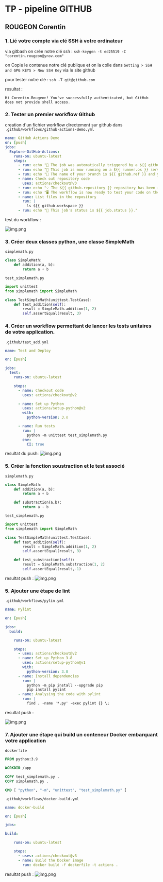 # TP - pipeline GITHUB
## ROUGEON Corentin

### 1. Lié votre compte via clé SSH à votre ordinateur


via gitbash on crée notre clé ssh :
`ssh-keygen -t ed25519 -C "corentin.rougeon@ynov.com"`

on Copie le contenue notre clé publique et on la colle dans 
`Setting > SSH and GPG KEYS > New SSH Key` via le site github 

pour tester notre clé :
`ssh -T git@github.com`

resultat :

`Hi Corentin-Rougeon! You've successfully authenticated, but GitHub does not provide shell access.`


### 2. Tester un premier workflow Github

creation d'un fichier workflow directement sur github 
dans `.github/workflows/github-actions-demo.yml`

```yaml
name: GitHub Actions Demo
on: [push]
jobs:
  Explore-GitHub-Actions:
    runs-on: ubuntu-latest
    steps:
      - run: echo "🎉 The job was automatically triggered by a ${{ github.event_name }} event."
      - run: echo "🐧 This job is now running on a ${{ runner.os }} server hosted by GitHub!"
      - run: echo "🔎 The name of your branch is ${{ github.ref }} and your repository is ${{ github.repository }}."
      - name: Check out repository code
        uses: actions/checkout@v3
      - run: echo "💡 The ${{ github.repository }} repository has been cloned to the runner."
      - run: echo "🖥️ The workflow is now ready to test your code on the runner."
      - name: List files in the repository
        run: |
          ls ${{ github.workspace }}
      - run: echo "🍏 This job's status is ${{ job.status }}."
```

test du workflow :

![img.png](screenshots/workflow_test.png)

### 3. Créer deux classes python, une classe SimpleMath

`simplemath.py`
```python
class SimpleMath:
    def addition(a, b):
        return a + b
```

`test_simplemath.py`
````python
import unittest
from simplemath import SimpleMath

class TestSimpleMath(unittest.TestCase):
    def test_addition(self):
        result = SimpleMath.addition(1, 2)
        self.assertEqual(result, 3)
````

### 4. Créer un workflow permettant de lancer les tests unitaires de votre application.

`.github/test_add.yml`
```yaml
name: Test and Deploy

on: [push]

jobs:
  test:
    runs-on: ubuntu-latest

    steps:
      - name: Checkout code
        uses: actions/checkout@v2

      - name: Set up Python
        uses: actions/setup-python@v2
        with:
          python-version: 3.x

      - name: Run tests
        run: |
          python -m unittest test_simplemath.py
        env:
          CI: true
```

resultat du push:
![img.png](screenshots/workflow_py_add.png)


### 5. Créer la fonction soustraction et le test associé

`simplemath.py`
````python
class SimpleMath:
    def addition(a, b):
        return a + b

    def substraction(a,b):
        return a - b

````

`test_simplemath.py`
````python
import unittest
from simplemath import SimpleMath

class TestSimpleMath(unittest.TestCase):
    def test_addition(self):
        result = SimpleMath.addition(1, 2)
        self.assertEqual(result, 3)

    def test_substraction(self):
        result = SimpleMath.substraction(1, 2)
        self.assertEqual(result,-1)
````

resultat push :
![img.png](screenshots/workflow_py_add_sub.png)

### 5. Ajouter une étape de lint 

`.github/workflows/pylin.yml`
```yml
name: Pylint

on: [push]

jobs:
  build:

    runs-on: ubuntu-latest

    steps:
      - uses: actions/checkout@v2
      - name: Set up Python 3.8
        uses: actions/setup-python@v1
        with:
          python-version: 3.8
      - name: Install dependencies
        run: |
          python -m pip install --upgrade pip
          pip install pylint
      - name: Analysing the code with pylint
        run: |
          find . -name '*.py' -exec pylint {} \;

```

resultat push :

![img.png](screenshots/workflow_pylint.png)

### 7. Ajouter une étape qui build un conteneur Docker embarquant votre application


`dockerfile`

```dockerfile
FROM python:3.9

WORKDIR /app

COPY test_simplemath.py .
COPY simplemath.py .

CMD [ "python", "-m", "unittest", "test_simplemath.py" ]
```


`.github/workflows/docker-build.yml`

```yml
name: docker-build

on: [push]

jobs:

build:

    runs-on: ubuntu-latest

    steps:
      - uses: actions/checkout@v3
      - name: Build the Docker image
        run: docker build -f dockerfile -t actions .
```

resultat push :
![img.png](screenshots/workflow_build.png)